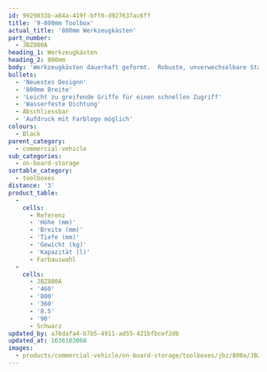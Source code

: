 ```yaml
---
id: 9929833b-a84a-419f-bff0-d927637ac6ff
title: '9-800mm Toolbox'
actual_title: '800mm Werkzeugkästen'
part_number:
  - JBZ800A
heading_1: Werkzeugkästen
heading_2: 800mm
body: 'Werkzeugkästen dauerhaft geformt.  Robuste, unverwechselbare Staukästen für Nutzfahrzeuge in verschiedenen Grössen.'
bullets:
  - 'Neuestes Designn'
  - '800mm Breite'
  - 'Leicht zu greifende Griffe für einen schnellen Zugriff'
  - 'Wasserfeste Dichtung'
  - Abschliessbar
  - 'Aufdruck mit Farblogo möglich'
colours:
  - Black
parent_category:
  - commercial-vehicle
sub_categories:
  - on-board-storage
sortable_category:
  - toolboxes
distance: '3'
product_table:
  -
    cells:
      - Referenz
      - 'Höhe (mm)'
      - 'Breite (mm)'
      - 'Tiefe (mm)'
      - 'Gewicht (kg)'
      - 'Kapazität (l)'
      - Farbauswahl
  -
    cells:
      - JBZ800A
      - '460'
      - '800'
      - '360'
      - '8.5'
      - '90'
      - Schwarz
updated_by: a76dafa4-b7b5-4911-ad55-421bfbcef2db
updated_at: 1636103068
images:
  - products/commercial-vehicle/on-board-storage/toolboxes/jbz/800a/JBZ800A.png
---
```

